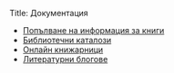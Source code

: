 Title: Документация

* [Попълване на информация за книги](/docs/books)
* [Библиотечни каталози](/docs/catalogs)
* [Онлайн книжарници](docs/onlinebookstores)
* [Литературни блогове](docs/blogs)
